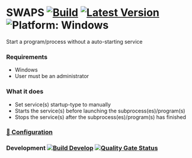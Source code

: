 # SWAPS [![Build](https://img.shields.io/github/actions/workflow/status/litetex/SWAPS/release.yml?branch=master)](https://github.com/litetex/SWAPS/actions/workflows/release.yml?query=branch%3Amaster) [![Latest Version](https://img.shields.io/github/v/release/litetex/SWAPS)](https://github.com/litetex/SWAPS/releases) ![Platform: Windows](https://img.shields.io/badge/windows-supported-5936b0.svg?logo=windows)
Start a program/process without a auto-starting service

### Requirements
* Windows
* User must be an administrator

### What it does
* Set service(s) startup-type to manually
* Starts the service(s) before launching the subprocess(es)/program(s)
* Stops the service(s) after the subprocess(es)/program(s) has finished

### [:wrench: Configuration](docs/Configuration.md)

### Development [![Build Develop](https://img.shields.io/github/actions/workflow/status/litetex/SWAPS/checkBuild.yml?branch=dev&label=build%20develop)](https://github.com/litetex/SWAPS/actions/workflows/checkBuild.yml?query=branch%3Adev) [![Quality Gate Status](https://sonarcloud.io/api/project_badges/measure?project=litetex_SWAPS&metric=alert_status)](https://sonarcloud.io/dashboard?id=litetex_SWAPS)
